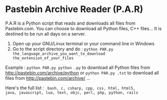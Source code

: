 Pastebin Archive Reader (P.A.R)
===

P.A.R is a Python script that reads and downloads all files from Pastebin.com. You can choose to download all Python files, C++ files... It is destined to be run all days on a server.

1) Open up your GNU/Linux terminal or your command line in Windows                                                           
2) Go to the script directory and do :
<code>python PAR.py the_language_archive_you_want_to_download the_extension_of_your_files</code>

Example : 
<code>python PAR.py python .py</code> to download all Python files from http://pastebin.com/archive/python 
or <code>python PAR.py  .txt</code> to download all files from http://pastebin.com/archive/ ...

Here's the full list :
<code>
bash,
c,
csharp,
cpp,
css,
html,
html5,
java,
javascript,
lua,
text,
objc,
perl,
php,
python,
rails
</code>
